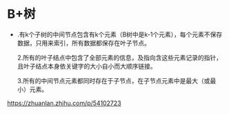 # B+树

- .有k个子树的中间节点包含有k个元素（B树中是k-1个元素），每个元素不保存数据，只用来索引，所有数据都保存在叶子节点。

  

  2.所有的叶子结点中包含了全部元素的信息，及指向含这些元素记录的指针，且叶子结点本身依关键字的大小自小而大顺序链接。

  

  3.所有的中间节点元素都同时存在于子节点，在子节点元素中是最大（或最小）元素。

https://zhuanlan.zhihu.com/p/54102723